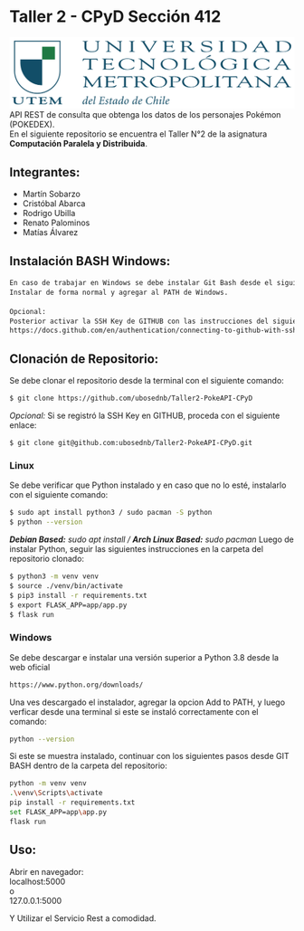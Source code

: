 # Taller 2 - CPyD Sección 412
![Image_text](/app/static/img/Logo_UTEM.jpg)
API REST de consulta que obtenga los datos de los personajes Pokémon (POKEDEX).<br>
En el siguiente repositorio se encuentra el Taller N°2 de la asignatura **Computación Paralela y Distribuida**.

## Integrantes:
* Martín Sobarzo
* Cristóbal Abarca
* Rodrigo Ubilla
* Renato Palominos
* Matías Álvarez

## Instalación BASH Windows:
```bash 
En caso de trabajar en Windows se debe instalar Git Bash desde el siguiente enlace: https://git-scm.com/downloads
Instalar de forma normal y agregar al PATH de Windows.

Opcional:
Posterior activar la SSH Key de GITHUB con las instrucciones del siguiente enlace:
https://docs.github.com/en/authentication/connecting-to-github-with-ssh
```

## Clonación de Repositorio:
Se debe clonar el repositorio desde la terminal con el siguiente comando:
```bash 
$ git clone https://github.com/ubosednb/Taller2-PokeAPI-CPyD
```
_Opcional:_ Si se registró la SSH Key en GITHUB, proceda con el siguiente enlace:
```
$ git clone git@github.com:ubosednb/Taller2-PokeAPI-CPyD.git 
```

### Linux
Se debe verificar que Python instalado y en caso que no lo esté, instalarlo con el siguiente comando:

```bash 
$ sudo apt install python3 / sudo pacman -S python
$ python --version
```
_**Debian Based:** sudo apt install / **Arch Linux Based:** sudo pacman_
Luego de instalar Python, seguir las siguientes instrucciones en la carpeta del repositorio clonado:

```bash 
$ python3 -m venv venv
$ source ./venv/bin/activate
$ pip3 install -r requirements.txt
$ export FLASK_APP=app/app.py
$ flask run
```

### Windows
Se debe descargar e instalar una versión superior a Python 3.8 desde la web oficial
```bash 
https://www.python.org/downloads/
```
Una ves descargado el instalador, agregar la opcion Add to PATH, y luego verficar desde una terminal si este se instaló correctamente con el comando:
```bash 
python --version
```
Si este se muestra instalado, continuar con los siguientes pasos desde GIT BASH dentro de la carpeta del repositorio:

```bash 
python -m venv venv
.\venv\Scripts\activate
pip install -r requirements.txt
set FLASK_APP=app\app.py
flask run
```

## Uso:
Abrir en navegador:<br>
localhost:5000<br>
o<br>
127.0.0.1:5000<br>

Y Utilizar el Servicio Rest a comodidad.